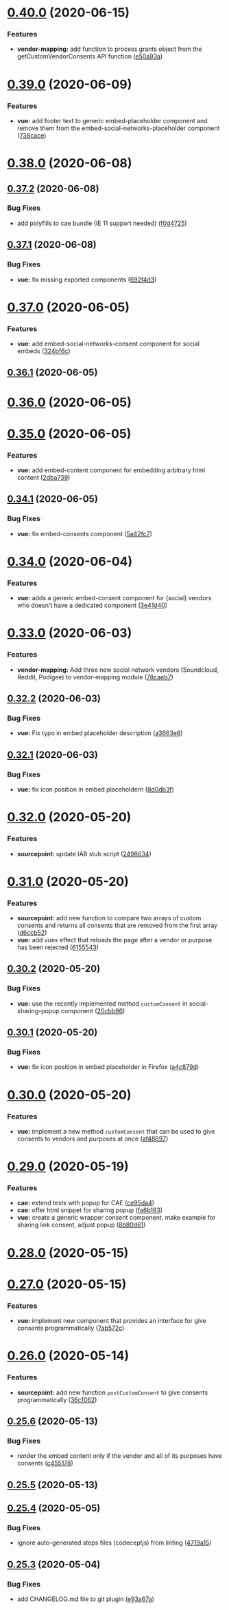 # [0.40.0](https://github.com/spring-media/red-sourcepoint-cmp/compare/v0.39.0...v0.40.0) (2020-06-15)


### Features

* **vendor-mapping:** add function to process grants object from the getCustomVendorConsents API function ([e50a93a](https://github.com/spring-media/red-sourcepoint-cmp/commit/e50a93ab0d7e8bcc4d0d9e1363b1de1b938bd1be))

# [0.39.0](https://github.com/spring-media/red-sourcepoint-cmp/compare/v0.38.0...v0.39.0) (2020-06-09)


### Features

* **vue:** add footer text to generic embed-placeholder component and remove them from the embed-social-networks-placeholder component ([738cace](https://github.com/spring-media/red-sourcepoint-cmp/commit/738caceb58e06c2abf38673c687ea81e759b9bc9))

# [0.38.0](https://github.com/spring-media/red-sourcepoint-cmp/compare/v0.37.2...v0.38.0) (2020-06-08)

## [0.37.2](https://github.com/spring-media/red-sourcepoint-cmp/compare/v0.37.1...v0.37.2) (2020-06-08)


### Bug Fixes

* add polyfills to cae bundle (IE 11 support needed) ([f0d4725](https://github.com/spring-media/red-sourcepoint-cmp/commit/f0d4725c1c8edf7d6f5a8a465765c97942662ea2))

## [0.37.1](https://github.com/spring-media/red-sourcepoint-cmp/compare/v0.37.0...v0.37.1) (2020-06-08)


### Bug Fixes

* **vue:** fix missing exported components ([692f4d3](https://github.com/spring-media/red-sourcepoint-cmp/commit/692f4d3021a7de5c6dde9f9e9f4d07849dfc4d5b))

# [0.37.0](https://github.com/spring-media/red-sourcepoint-cmp/compare/v0.36.1...v0.37.0) (2020-06-05)


### Features

* **vue:** add embed-social-networks-consent component for social embeds ([324bf6c](https://github.com/spring-media/red-sourcepoint-cmp/commit/324bf6c1db876fdc27827b9758eca8650e1ad18c))

## [0.36.1](https://github.com/spring-media/red-sourcepoint-cmp/compare/v0.36.0...v0.36.1) (2020-06-05)

# [0.36.0](https://github.com/spring-media/red-sourcepoint-cmp/compare/v0.35.0...v0.36.0) (2020-06-05)

# [0.35.0](https://github.com/spring-media/red-sourcepoint-cmp/compare/v0.34.1...v0.35.0) (2020-06-05)


### Features

* **vue:** add embed-content component for embedding arbitrary html content ([2dba739](https://github.com/spring-media/red-sourcepoint-cmp/commit/2dba739e44b2feae31dcf8a3eaa8a0025c8691be))

## [0.34.1](https://github.com/spring-media/red-sourcepoint-cmp/compare/v0.34.0...v0.34.1) (2020-06-05)


### Bug Fixes

* **vue:** fix embed-consents component ([5a42fc7](https://github.com/spring-media/red-sourcepoint-cmp/commit/5a42fc7ce4e0932c602ba67536924587cdefd1e8))

# [0.34.0](https://github.com/spring-media/red-sourcepoint-cmp/compare/v0.33.0...v0.34.0) (2020-06-04)


### Features

* **vue:** adds a generic embed-consent component for (social) vendors who doesn't have a dedicated component ([3e41d40](https://github.com/spring-media/red-sourcepoint-cmp/commit/3e41d4043b57dbc95cec0478f78c38379ec14ba6))

# [0.33.0](https://github.com/spring-media/red-sourcepoint-cmp/compare/v0.32.2...v0.33.0) (2020-06-03)


### Features

* **vendor-mapping:** Add three new social network vendors (Soundcloud, Reddit, Podigee) to vendor-mapping module ([78caeb7](https://github.com/spring-media/red-sourcepoint-cmp/commit/78caeb73b887c5d207e7745dbf5c0e91c6ecf01c))

## [0.32.2](https://github.com/spring-media/red-sourcepoint-cmp/compare/v0.32.1...v0.32.2) (2020-06-03)


### Bug Fixes

* **vue:** Fix typo in embed placeholder description ([a3663e8](https://github.com/spring-media/red-sourcepoint-cmp/commit/a3663e84b9e030d620e29a528cc44c067c22647f))

## [0.32.1](https://github.com/spring-media/red-sourcepoint-cmp/compare/v0.32.0...v0.32.1) (2020-06-03)


### Bug Fixes

* **vue:** fix icon position in embed placeholdern ([8d0db3f](https://github.com/spring-media/red-sourcepoint-cmp/commit/8d0db3fe0c6b013c618e3f5e02298341c55f19f8))

# [0.32.0](https://github.com/spring-media/red-sourcepoint-cmp/compare/v0.31.0...v0.32.0) (2020-05-20)


### Features

* **sourcepoint:** update IAB stub script ([2498634](https://github.com/spring-media/red-sourcepoint-cmp/commit/2498634ef5066d57955b384a53904d05c10571ac))

# [0.31.0](https://github.com/spring-media/red-sourcepoint-cmp/compare/v0.30.2...v0.31.0) (2020-05-20)


### Features

* **sourcepoint:** add new function to compare two arrays of custom consents and returns all consents that are removed from the first array ([d6ccb52](https://github.com/spring-media/red-sourcepoint-cmp/commit/d6ccb52fda5a70f8e7cb7e2acbae6267c379b8d4))
* **vue:** add vuex effect that reloads the page after a vendor or purpose has been rejected ([6155543](https://github.com/spring-media/red-sourcepoint-cmp/commit/6155543b767b9f96c48dbeddaefd78b4a8711adc))

## [0.30.2](https://github.com/spring-media/red-sourcepoint-cmp/compare/v0.30.1...v0.30.2) (2020-05-20)


### Bug Fixes

* **vue:** use the recently implemented method `customConsent` in social-sharing-popup component ([20cbb86](https://github.com/spring-media/red-sourcepoint-cmp/commit/20cbb86df8163979e517513b4c491b882e8f53d7))

## [0.30.1](https://github.com/spring-media/red-sourcepoint-cmp/compare/v0.30.0...v0.30.1) (2020-05-20)


### Bug Fixes

* **vue:** fix icon position in embed placeholder in Firefox ([a4c879d](https://github.com/spring-media/red-sourcepoint-cmp/commit/a4c879d6cd2d0b17fd0a924f3871e4ea72ea3e68))

# [0.30.0](https://github.com/spring-media/red-sourcepoint-cmp/compare/v0.29.0...v0.30.0) (2020-05-20)


### Features

* **vue:** implement a new method `customConsent` that can be used to give consents to vendors and purposes at once ([af48697](https://github.com/spring-media/red-sourcepoint-cmp/commit/af48697d6de6ba1536ab7f7f081cf653da905f20))

# [0.29.0](https://github.com/spring-media/red-sourcepoint-cmp/compare/v0.28.0...v0.29.0) (2020-05-19)


### Features

* **cae:** extend tests with popup for CAE ([ce95da4](https://github.com/spring-media/red-sourcepoint-cmp/commit/ce95da43b6e76eea8d18e0b8b631ce6d30117f0b))
* **cae:** offer html snippet for sharing popup ([fa6b183](https://github.com/spring-media/red-sourcepoint-cmp/commit/fa6b183af68a5ac518cebbd490ef11a356e8f5bc))
* **vue:** create a generic wrapper consent component, make example for sharing link consent, adjust popup ([8b80d61](https://github.com/spring-media/red-sourcepoint-cmp/commit/8b80d61d5032933548274d3186afecd867c7c210))

# [0.28.0](https://github.com/spring-media/red-sourcepoint-cmp/compare/v0.27.0...v0.28.0) (2020-05-15)

# [0.27.0](https://github.com/spring-media/red-sourcepoint-cmp/compare/v0.26.0...v0.27.0) (2020-05-15)


### Features

* **vue:** implement new component that provides an interface for give consents programmatically ([7ab572c](https://github.com/spring-media/red-sourcepoint-cmp/commit/7ab572c314aa55f13ab1509824aa0cbdc2bf73cc))

# [0.26.0](https://github.com/spring-media/red-sourcepoint-cmp/compare/v0.25.6...v0.26.0) (2020-05-14)


### Features

* **sourcepoint:** add new function `postCustomConsent` to give consents programmatically ([36c1062](https://github.com/spring-media/red-sourcepoint-cmp/commit/36c10624c43396563f73151b444278b369a2d625))

## [0.25.6](https://github.com/spring-media/red-sourcepoint-cmp/compare/v0.25.5...v0.25.6) (2020-05-13)


### Bug Fixes

* render the embed content only if the vendor and all of its purposes have consents ([c455178](https://github.com/spring-media/red-sourcepoint-cmp/commit/c455178f4abdabd548efc37ba999c4cf2b58485b))

## [0.25.5](https://github.com/spring-media/red-sourcepoint-cmp/compare/v0.25.4...v0.25.5) (2020-05-13)

## [0.25.4](https://github.com/spring-media/red-sourcepoint-cmp/compare/v0.25.3...v0.25.4) (2020-05-05)


### Bug Fixes

* ignore auto-generated steps files (codeceptjs) from linting ([4719a15](https://github.com/spring-media/red-sourcepoint-cmp/commit/4719a15a1e186cb7ed5a6945e761f91d40672d8b))

## [0.25.3](https://github.com/spring-media/red-sourcepoint-cmp/compare/v0.25.2...v0.25.3) (2020-05-04)


### Bug Fixes

* add CHANGELOG.md file to git plugin ([e93a67a](https://github.com/spring-media/red-sourcepoint-cmp/commit/e93a67a65d15610fb6d890f19031a3f60b1e923b))
